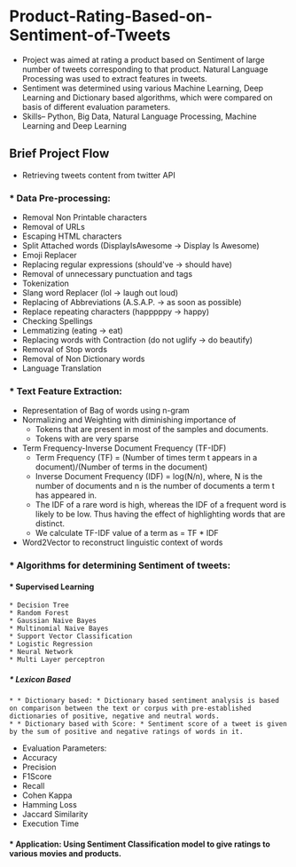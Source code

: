 # Product-Rating-Based-on-Sentiment-of-Tweets

* Project was aimed at rating a product based on Sentiment of large number of tweets corresponding to that product. Natural Language Processing was used to extract features in tweets.
* Sentiment was determined using various Machine Learning, Deep Learning and Dictionary based algorithms, which were compared on basis of different evaluation parameters.
* Skills– Python, Big Data, Natural Language Processing, Machine Learning and Deep Learning

## Brief Project Flow

* Retrieving tweets content from twitter API
### * Data Pre-processing:
  * Removal Non Printable characters
  * Removal of URLs
  * Escaping HTML characters
  * Split Attached words (DisplayIsAwesome -> Display Is Awesome)
  * Emoji Replacer
  * Replacing regular expressions (should've -> should have)
  * Removal of unnecessary punctuation and tags
  * Tokenization
  * Slang word Replacer (lol -> laugh out loud)
  * Replacing of Abbreviations (A.S.A.P. -> as soon as possible)
  * Replace repeating characters (happpppy -> happy)
  * Checking Spellings
  * Lemmatizing (eating -> eat)
  * Replacing words with Contraction (do not uglify -> do beautify)
  * Removal of Stop words
  * Removal of Non Dictionary words
  * Language Translation
### * Text Feature Extraction:
  * Representation of Bag of words using n-gram
  * Normalizing and Weighting with diminishing importance of
    * Tokens that are present in most of the samples and documents.
    * Tokens with are very sparse
  * Term Frequency-Inverse Document Frequency (TF-IDF)
    * Term Frequency (TF) = (Number of times term t appears in a document)/(Number of terms in the document)
    * Inverse Document Frequency (IDF) = log(N/n), where, N is the number of documents and n is the number of documents a term t has appeared in.
    * The IDF of a rare word is high, whereas the IDF of a frequent word is likely to be low. Thus having the effect of highlighting words that are distinct.
    * We calculate TF-IDF value of a term as = TF * IDF
  * Word2Vector to reconstruct linguistic context of words
  
### * Algorithms for determining Sentiment of tweets:
  #### * Supervised Learning 
    * Decision Tree
    * Random Forest
    * Gaussian Naive Bayes
    * Multinomial Naive Bayes
    * Support Vector Classification
    * Logistic Regression
    * Neural Network
    * Multi Layer perceptron
  ##### * Lexicon Based
    * * Dictionary based: * Dictionary based sentiment analysis is based on comparison between the text or corpus with pre-established dictionaries of positive, negative and neutral words.
    * * Dictionary based with Score: * Sentiment score of a tweet is given by the sum of positive and negative ratings of words in it.
 * Evaluation Parameters:
  * Accuracy
  * Precision
  * F1Score
  * Recall
  * Cohen Kappa
  * Hamming Loss
  * Jaccard Similarity
  * Execution Time
#### * Application: Using Sentiment Classification model to give ratings to various movies and products.











